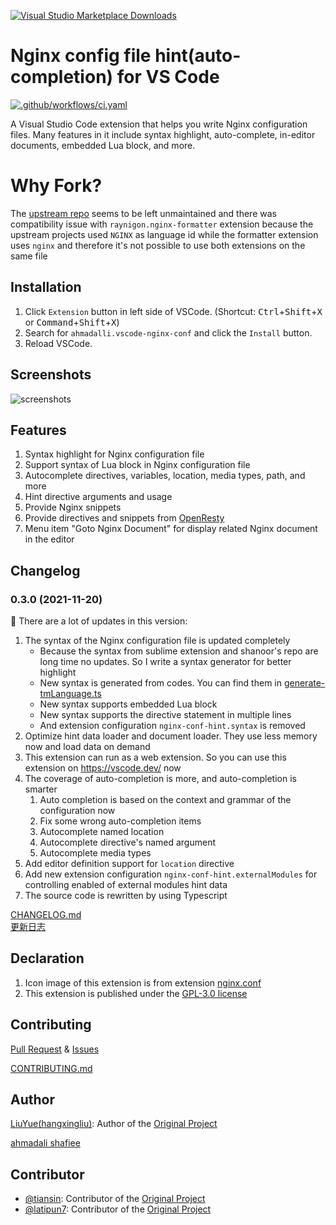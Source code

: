 [![Visual Studio Marketplace Downloads](https://img.shields.io/visual-studio-marketplace/d/ahmadalli.vscode-nginx-conf)](https://marketplace.visualstudio.com/items?itemName=ahmadalli.vscode-nginx-conf)

# Nginx config file hint(auto-completion) for VS Code

[![.github/workflows/ci.yaml](https://github.com/ahmadalli/vscode-nginx-conf/actions/workflows/ci.yaml/badge.svg)](https://github.com/ahmadalli/vscode-nginx-conf/actions/workflows/ci.yaml)


A Visual Studio Code extension that helps you write Nginx configuration files. 
Many features in it include syntax highlight, auto-complete, in-editor documents, embedded Lua block, and more.


# Why Fork?

The [upstream repo][upstream-repo] seems to be left unmaintained and there was compatibility issue with `raynigon.nginx-formatter` extension because the upstream projects used `NGINX` as language id while the formatter extension uses `nginx` and therefore it's not possible to use both extensions on the same file

## Installation

1. Click `Extension` button in left side of VSCode. (Shortcut: <kbd>Ctrl</kbd>+<kbd>Shift</kbd>+<kbd>X</kbd> or <kbd>Command</kbd>+<kbd>Shift</kbd>+<kbd>X</kbd>)
1. Search for `ahmadalli.vscode-nginx-conf` and click the `Install` button.
1. Reload VSCode.

## Screenshots

![screenshots](https://raw.githubusercontent.com/ahmadalli/vscode-nginx-conf/main/images/screenshots.gif)

## Features

1. Syntax highlight for Nginx configuration file
2. Support syntax of Lua block in Nginx configuration file
3. Autocomplete directives, variables, location, media types, path, and more
4. Hint directive arguments and usage
5. Provide Nginx snippets
6. Provide directives and snippets from [OpenResty](https://github.com/openresty/)
7. Menu item "Goto Nginx Document" for display related Nginx document in the editor 

## Changelog

### 0.3.0 (2021-11-20)

:mega: There are a lot of updates in this version:

1. The syntax of the Nginx configuration file is updated completely
	- Because the syntax from sublime extension and shanoor's repo are long time no updates. So I write a syntax generator for better highlight
	- New syntax is generated from codes. You can find them in [generate-tmLanguage.ts](src/syntax/generate-tmLanguage.ts)
	- New syntax supports embedded Lua block
	- New syntax supports the directive statement in multiple lines
	- And extension configuration `nginx-conf-hint.syntax` is removed
2. Optimize hint data loader and document loader. They use less memory now and load data on demand
3. This extension can run as a web extension. So you can use this extension on <https://vscode.dev/> now
4. The coverage of auto-completion is more, and auto-completion is smarter
	1. Auto completion is based on the context and grammar of the configuration now
	2. Fix some wrong auto-completion items
	3. Autocomplete named location
	4. Autocomplete directive's named argument
	5. Autocomplete media types 
5. Add editor definition support for `location` directive
6. Add new extension configuration `nginx-conf-hint.externalModules` for controlling enabled of external modules hint data
7. The source code is rewritten by using Typescript

[CHANGELOG.md](docs/CHANGELOG.md)   
[更新日志](docs/CHANGELOG.zh-Hans.md)

## Declaration

1. Icon image of this extension is from extension [nginx.conf][icon-nginx] 
2. This extension is published under the [GPL-3.0 license](LICENSE)

## Contributing

[Pull Request][pr] & [Issues][issues]

[CONTRIBUTING.md](docs/CONTRIBUTING.md)

## Author

[LiuYue(hangxingliu)](https://github.com/hangxingliu): Author of the [Original Project][upstream-repo]

[ahmadali shafiee](https://ahmadalli.rocks)

## Contributor

- [@tiansin](https://github.com/tiansin): Contributor of the [Original Project][upstream-repo]
- [@latipun7](https://github.com/latipun7): Contributor of the [Original Project][upstream-repo]


[nginx-doc]: https://nginx.org/en/docs/
[doc-script]: https://github.com/ahmadalli/vscode-nginx-conf/blob/main/utils/download_hint_data.js
[icon-nginx]: https://github.com/shanoor/vscode-nginx/blob/main/nginx_logo.png
[issues]: https://github.com/ahmadalli/vscode-nginx-conf/issues
[pr]: https://github.com/ahmadalli/vscode-nginx-conf/pulls
[changelog]: https://github.com/ahmadalli/vscode-nginx-conf/blob/main/docs/CHANGELOG.md
[upstream-repo]: https://github.com/hangxingliu/vscode-nginx-conf-hint
